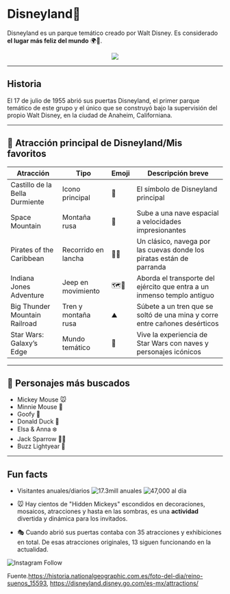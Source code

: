 # Disneyland🏰
Disneyland es un parque temático creado por Walt Disney. Es considerado **el lugar más feliz del mundo** 🌍💫.

<p align="center">
  <img src="https://cdn1.parksmedia.wdprapps.disney.com/resize/mwImage/1/1349/464/75/dam/disneyland/attractions/disneyland/sleeping-beauty-castle-walkthrough/sleeping-beauty-castle-exterior-16x9.jpg?1750971416689"/>
</p>

---

## Historia
El 17 de julio de 1955 abrió sus puertas Disneyland, el primer parque temático de este grupo y el único que se construyó bajo la supervisión del propio Walt Disney, en la ciudad de Anaheim, Californiana.

---

  ## 🎡 Atracción principal de Disneyland/Mis favoritos

| Atracción                    | Tipo            | Emoji | Descripción breve |
|-------------------------------|-----------------|-------|------------------|
|  Castillo de la Bella Durmiente | Icono principal | 🏰    | El símbolo de Disneyland principal |
|  Space Mountain             | Montaña rusa    | 🚀    | Sube a una nave espacial a velocidades impresionantes  |
|  Pirates of the Caribbean      | Recorrido en lancha        |  🏴‍☠️   | Un clásico, navega por las cuevas donde los piratas están de parranda |
|  Indiana Jones Adventure              | Jeep en movimiento   | 🗺️🌴    | Aborda el transporte del ejército que entra a un inmenso templo antiguo  |
|  Big Thunder Mountain Railroad              | Tren y montaña rusa  |  ⛰️   | Súbete a un tren que se soltó de una mina y corre entre cañones desérticos  |
|  Star Wars: Galaxy’s Edge   | Mundo temático  | 🌌    | Vive la experiencia de Star Wars con naves y personajes icónicos  |


---

## 🧚 Personajes más buscados 
- Mickey Mouse 🐭  
- Minnie Mouse 🎀  
- Goofy 🐶  
- Donald Duck 🦆  
- Elsa & Anna ❄️  
- Jack Sparrow 🏴‍☠️  
- Buzz Lightyear 🚀  

---


## Fun facts

- Visitantes anuales/diarios
    ![17.3mill anuales](https://img.shields.io/badge/Anual-17.3mill-blue)
    ![47,000 al día](https://img.shields.io/badge/Diarios-47k-green)
  
- 🐭 Hay cientos de "Hidden Mickeys" escondidos en decoraciones, mosaicos, atracciones y hasta en las sombras, es una **actividad** divertida y dinámica para los invitados.
- 🎭 Cuando abrió sus puertas contaba con 35 atracciones y exhibiciones en total. De esas atracciones originales, 13 siguen funcionando en la actualidad.


![Instagram Follow](https://img.shields.io/twitter/follow/disneyland?style=social)

Fuente.https://historia.nationalgeographic.com.es/foto-del-dia/reino-suenos_15593, https://disneyland.disney.go.com/es-mx/attractions/






